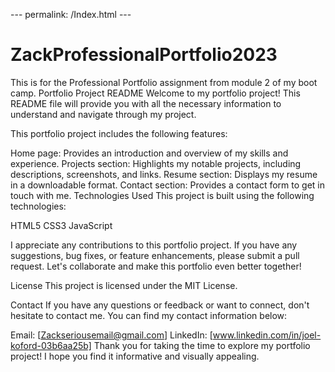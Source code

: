 --- permalink: /Index.html ---

# ZackProfessionalPortfolio2023
This is for the Professional Portfolio assignment from module 2 of my boot camp.
Portfolio Project README
Welcome to my portfolio project! This README file will provide you with all the necessary information to understand and navigate through my project.

This portfolio project includes the following features:

Home page: Provides an introduction and overview of my skills and experience.
Projects section: Highlights my notable projects, including descriptions, screenshots, and links.
Resume section: Displays my resume in a downloadable format.
Contact section: Provides a contact form to get in touch with me.
Technologies Used
This project is built using the following technologies:

HTML5
CSS3
JavaScript

I appreciate any contributions to this portfolio project. If you have any suggestions, bug fixes, or feature enhancements, please submit a pull request. Let's collaborate and make this portfolio even better together!

License
This project is licensed under the MIT License.

Contact
If you have any questions or feedback or want to connect, don't hesitate to contact me. You can find my contact information below:

Email: [Zackseriousemail@gmail.com]
LinkedIn: [www.linkedin.com/in/joel-koford-03b6aa25b]
Thank you for taking the time to explore my portfolio project! I hope you find it informative and visually appealing.
